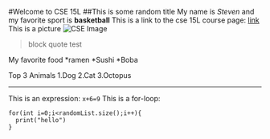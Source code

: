 #Welcome to CSE 15L
##This is some random title
My name is *Steven* and my favorite sport is **basketball**
This is a link to the cse 15L course page: [link](https://sites.google.com/eng.ucsd.edu/cse-15l-spring-2022/home?authuser=0)
This is a picture ![CSE Image](https://studyabroad.ucsd.edu/_images/majors-maps/major-modules/cse-building.jpg)
> block quote test

My favorite food
*ramen
*Sushi
*Boba
 
Top 3 Animals
1.Dog
2.Cat
3.Octopus

---

This is an expression: `x+6=9`
This is a for-loop:
```
for(int i=0;i<randomList.size();i++){
  print("hello")
}
```
